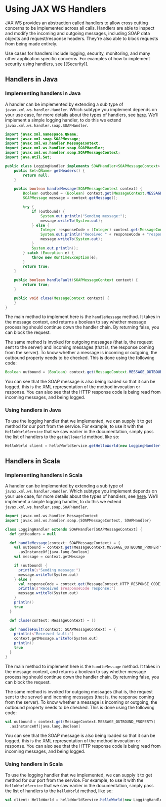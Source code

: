 # Using JAX WS Handlers

JAX WS provides an abstraction called handlers to allow cross cutting concerns to be implemented across all calls.  Handlers are able to inspect and modify the incoming and outgoing messages, including SOAP data objects and request/response headers.  They're also able to block requests from being made entirely.

Use cases for handlers include logging, security, monitoring, and many other application specific concerns.  For examples of how to implement security using handlers, see [[Security]].

## Handlers in Java

### Implementing handlers in Java

A handler can be implemented by extending a sub type of `javax.xml.ws.handler.Handler`.  Which subtype you implement depends on your use case, for more details about the types of handlers, see [here](http://docs.oracle.com/cd/E13222_01/wls/docs103/webserv_adv/handlers.html).  We'll implement a simple logging handler, to do this we extend `javax.xml.ws.handler.soap.SOAPHandler`.

```java
import javax.xml.namespace.QName;
import javax.xml.soap.SOAPMessage;
import javax.xml.ws.handler.MessageContext;
import javax.xml.ws.handler.soap.SOAPHandler;
import javax.xml.ws.handler.soap.SOAPMessageContext;
import java.util.Set;

public class LoggingHandler implements SOAPHandler<SOAPMessageContext> {
    public Set<QName> getHeaders() {
        return null;
    }

    public boolean handleMessage(SOAPMessageContext context) {
        Boolean outbound = (Boolean) context.get(MessageContext.MESSAGE_OUTBOUND_PROPERTY);
        SOAPMessage message = context.getMessage();

        try {
            if (outbound) {
                System.out.println("Sending message:");
                message.writeTo(System.out);
            } else {
                Integer responseCode = (Integer) context.get(MessageContext.HTTP_RESPONSE_CODE);
                System.out.println("Received " + responseCode + "response:");
                message.writeTo(System.out);
            }
            System.out.println();
        } catch (Exception e) {
            throw new RuntimeException(e);
        }
        return true;
    }

    public boolean handleFault(SOAPMessageContext context) {
        return true;
    }

    public void close(MessageContext context) {
    }
}
```

The main method to implement here is the `handleMessage` method.  It takes in the message context, and returns a boolean to say whether message processing should continue down the handler chain.  By returning false, you can block the request.

The same method is invoked for outgoing messages (that is, the request sent to the server) and incoming messages (that is, the response coming from the server).  To know whether a message is incoming or outgoing, the outbound property needs to be checked.  This is done using the following code:

```java
Boolean outbound = (Boolean) context.get(MessageContext.MESSAGE_OUTBOUND_PROPERTY);
```

You can see that the SOAP message is also being loaded so that it can be logged, this is the XML representation of the method invocation or response.  You can also see that the HTTP response code is being read from incoming messages, and being logged.

### Using handlers in Java

To use the logging handler that we implemented, we can supply it to get method for our port from the service.  For example, to use it with the `HelloWorldService` that we saw earlier in the documentation, simply pass the list of handlers to the `getHelloWorld` method, like so:

```java
HelloWorld client = helloWorldService.getHelloWorld(new LoggingHandler());
```

## Handlers in Scala

### Implementing handlers in Scala

A handler can be implemented by extending a sub type of `javax.xml.ws.handler.Handler`.  Which subtype you implement depends on your use case, for more details about the types of handlers, see [here](http://docs.oracle.com/cd/E13222_01/wls/docs103/webserv_adv/handlers.html).  We'll implement a simple logging handler, to do this we extend `javax.xml.ws.handler.soap.SOAPHandler`.

```scala
import javax.xml.ws.handler.MessageContext
import javax.xml.ws.handler.soap.{SOAPMessageContext, SOAPHandler}

class LoggingHandler extends SOAPHandler[SOAPMessageContext] {
  def getHeaders = null

  def handleMessage(context: SOAPMessageContext) = {
    val outbound = context.get(MessageContext.MESSAGE_OUTBOUND_PROPERTY)
      .asInstanceOf[java.lang.Boolean]
    val message = context.getMessage

    if (outbound) {
      println(s"Sending message:")
      message.writeTo(System.out)
    } else {
      val responseCode = context.get(MessageContext.HTTP_RESPONSE_CODE)
      println(s"Received $responseCode response:")
      message.writeTo(System.out)
    }
    println()
    true
  }

  def close(context: MessageContext) = ()

  def handleFault(context: SOAPMessageContext) = {
    println(s"Received fault:")
    context.getMessage.writeTo(System.out)
    println()
    true
  }
}
```

The main method to implement here is the `handleMessage` method.  It takes in the message context, and returns a boolean to say whether message processing should continue down the handler chain.  By returning false, you can block the request.

The same method is invoked for outgoing messages (that is, the request sent to the server) and incoming messages (that is, the response coming from the server).  To know whether a message is incoming or outgoing, the outbound property needs to be checked.  This is done using the following code:

```scala
val outbound = context.get(MessageContext.MESSAGE_OUTBOUND_PROPERTY)
  .asInstanceOf[java.lang.Boolean]
```

You can see that the SOAP message is also being loaded so that it can be logged, this is the XML representation of the method invocation or response.  You can also see that the HTTP response code is being read from incoming messages, and being logged.

### Using handlers in Scala

To use the logging handler that we implemented, we can supply it to get method for our port from the service.  For example, to use it with the `HelloWorldService` that we saw earlier in the documentation, simply pass the list of handlers to the `helloWorld` method, like so:

```scala
val client: HelloWorld = helloWorldService.helloWorld(new LoggingHandler)
```
